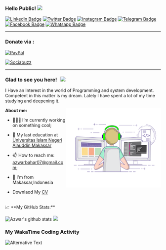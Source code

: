 
### Hello Public! <img src="https://media.giphy.com/media/hvRJCLFzcasrR4ia7z/giphy.gif" width="30px">


[![Linkedin Badge](https://img.shields.io/badge/-LinkedIn-0e76a8?style=flat-square&logo=Linkedin&logoColor=white)](-)
[![Twitter Badge](https://img.shields.io/badge/-Twitter-00acee?style=flat-square&logo=Twitter&logoColor=white)](https://twitter.com/Ch3_Stultus)
[![Instagram Badge](https://img.shields.io/badge/-Instagram-e4405f?style=flat-square&logo=Instagram&logoColor=white)](https://www.instagram.com/zainulfakhri_/)
[![Telegram Badge](https://img.shields.io/badge/-Telegram-0088cc?style=flat-square&logo=Telegram&logoColor=white)](https://t.me/ZainulFakhri16)
[![Facebook Badge](https://img.shields.io/badge/-Facebook-0e76a8?style=flat-square&logo=Facebook&logoColor=white)](https://www.facebook.com/zainul.fahkri)
[![Whatsapp Badge](https://img.shields.io/badge/-Whatsapp-25d366?style=flat-square&logo=Whatsapp&logoColor=white)](https://wa.me/6282193046901)

---

### Donate via :

[![PayPal](https://img.shields.io/badge/-PayPal-0088cc?logo=PayPal&logoColor=yellow&labelColor=black)](https://www.paypal.com/paypalme/azwarbahar)


[![Sociabuzz](https://img.shields.io/badge/Sociabuzz-e4405f?style=flat-square&logo=Sociabuzz&logoColor=white)](https://sociabuzz.com/azwarbahar/donate)

---



### Glad to see you here! &nbsp; ![](https://visitor-badge.glitch.me/badge?page_id=azwarbahar.azwarbahar)

I Have an Interest in the world of Programming and system development. Competent in this matter is my dream. Lately I have spent a lot of my time studying and deepening it. 

<img align="right" alt="GIF" src="https://github.com/azwarbahar/azwarbahar/blob/main/coding.gif?raw=true" width="308" height="258" />

**About me:**
- 👨🏻‍💻 I’m currently working on something cool;
- :school: My last education at [Universitas Islam Negeri Alauddin Makassar](https://uin-alauddin.ac.id)
- 📫 How to reach me: azwarbahar07@gmail.com;
- :triangular_flag_on_post: I'm from Makassar,Indonesia

- Downlaod My [ CV ](https://drive.google.com/file/d/1L9ojqBYiL_aa3lRhbKnwqlU7r-bF3Jgq/view?usp=sharing)


</br>
📈 **My GitHub Stats:**

<p>
  <img height="180em" src="https://github-readme-stats.vercel.app/api?username=azwarbahar&count_private=true&show_icons=true&include_all_commits=true&bg_color=30,e96443,904e95&title_color=fff&text_color=fff&icon_color=fff" alt="Azwar's github stats" />
  <img height="180em" src="https://github-readme-stats.vercel.app/api/top-langs/?username=azwarbahar&layout=compact&bg_color=30,e96443,904e95&title_color=fff&text_color=fff"/>
</p>

### My WakaTime Coding Activity ###
<img src="https://github.com/azwarbahar/azwarbahar/blob/main/images/stat.svg" alt="Alternative Text"/>

<!--
**azwarbahar/azwarbahar** is a ✨ _special_ ✨ repository because its `README.md` (this file) appears on your GitHub profile.-->
<!--
Here are some ideas to get you started:

- 🔭 I’m currently working on ...
- 🌱 I’m currently learning ...
- 👯 I’m looking to collaborate on ...
- 🤔 I’m looking for help with ...
- 💬 Ask me about ...
- 📫 How to reach me: ...
- 😄 Pronouns: ...
- ⚡ Fun fact: ...
-->
